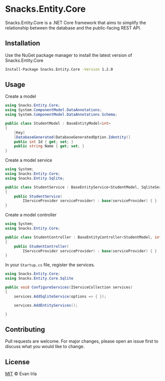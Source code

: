 # Snacks.Entity.Core
Snacks.Entity.Core is a .NET Core framework that aims to simplify the relationship between the database and the public-facing REST API.

## Installation
Use the NuGet package manager to install the latest version of Snacks.Entity.Core

```bash
Install-Package Snacks.Entity.Core -Version 1.2.0
```

## Usage
Create a model
```csharp
using Snacks.Entity.Core;
using System.ComponentModel.DataAnnotations;
using System.ComponentModel.DataAnnotations.Schema;

public class StudentModel : BaseEntityModel<int>
{
    [Key]
    [DatabaseGenerated(DatabaseGeneratedOption.Identity)]
    public int Id { get; set; }
    public string Name { get; set; }
}
```
Create a model service
```csharp
using System;
using Snacks.Entity.Core;
using Snacks.Entity.Sqlite;

public class StudentService : BaseEntityService<StudentModel, SqliteService>
{
    public StudentService(
        IServiceProvider serviceProvider) : base(serviceProvider) { }
}
```
Create a model controller
```csharp
using System;
using Snacks.Entity.Core;

public class StudentController : BaseEntityController<StudentModel, int>
{
    public StudentController(
        IServiceProvider serviceProvider) : base(serviceProvider) { }
}
```
In your `Startup.cs` file, register the services.
```csharp
using Snacks.Entity.Core;
using Snacks.Entity.Core.Sqlite

public void ConfigureServices(IServiceCollection services)
{
    services.AddSqliteService(options => { });

    services.AddEntityServices();

}
```

## Contributing
Pull requests are welcome. For major changes, please open an issue first to discuss what you would like to change.

## License
[MIT](https://choosealicense.com/licenses/mit/) © Evan Irla
